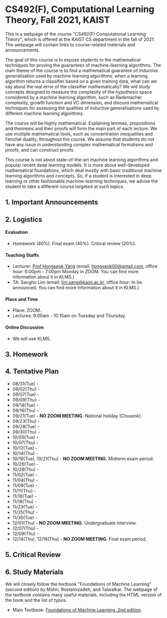 # CS492(F), Computational Learning Theory, Fall 2021, KAIST

This is a webpage of the course "CS492(F) Computational Learning Theory", which is offered at the KAIST CS department in the fall of 2021. The webpage will contain links to course-related materials and announcements.

The goal of this course is to expose students to the mathematical techniques for proving the guarantees of machine-learning algorithms. The main theme of the course is to find a mathematical guarantee of inductive generalisation used by machine learning algorithms: when a learning algorithm returns a classifier based on a given training data, what can we say about the real error of the classifier mathematically? We will study concepts designed to measure the complexity of the hypothesis space considered by a machine learning algorithm, such as Rademacher complexity, growth function and VC dimension, and discuss mathematical techniques for assessing the qualities of inductive generalisations used by different machine learning algorithms.

The course will be highly mathematical. Explaining lemmas, propositions and theorems and their proofs will form the main part of each lecture. We use multiple mathematical tools, such as concentration inequalities and Fenchel duality, throughout the course. We assume that students do not have any issue in understanding complex mathematical formalisms and proofs, and can construct proofs.

This course is not about state-of-the-art machine learning algorithms and popular recent deep learning models. It is more about well-developed mathematical foundations, which deal mostly with basic traditional machine learning algorithms and concepts. So, if a student is interested in deep learning or other fashionable machine-learning techniques, we advise the student to take a different course targeted at such topics.

## 1. Important Announcements

## 2. Logistics

#### Evaluation

* Homework (40%). Final exam (40%). Critical review (20%).

#### Teaching Staffs

* Lecturer: [Prof Hongseok Yang](https://cs.kaist.ac.kr/people/view?idx=552&kind=faculty&menu=160) (email: hongseok00@gmail.com, office hour: 6:00pm - 7:00pm Monday in ZOOM. You can find more information about it in KLMS.)
* TA: Sangho Lim (email: lim.sang@kaist.ac.kr, office hour: to be announced. You can find more information about it in KLMS.)

#### Place and Time

* Place: ZOOM.
* Lectures: 9:00am - 10:15am on Tuesday and Thursday.

#### Online Discussion

* We will use KLMS.

## 3. Homework

## 4. Tentative Plan

* 08/31(Tue) -
* 09/02(Thu) -
* 09/07(Tue) -
* 09/09(Thu) -
* 09/14(Tue) -
* 09/16(Thu) -
* 09/21(Tue) - __**NO ZOOM MEETING.**__ National holiday (Chuseok).
* 09/23(Thu) -
* 09/28(Tue) -
* 09/30(Thu) -
* 10/05(Tue) -
* 10/07(Thu) -
* 10/12(Tue) -
* 10/14(Thu) -
* 10/19(Tue), 10/21(Thu) - __**NO ZOOM MEETING.**__ Midterm exam period.
* 10/26(Tue) -
* 10/28(Thu) - 
* 11/02(Tue) -
* 11/04(Thu) - 
* 11/09(Tue) -
* 11/11(Thu) - 
* 11/16(Tue) -
* 11/18(Thu) - 
* 11/23(Tue) -
* 11/25(Thu) - 
* 11/30(Tue) -
* 12/01(Thu) - __**NO ZOOM MEETING.**__ Undergraduate interview.
* 12/07(Thu) - 
* 12/09(Thu) - 
* 12/14(Thu), 12/16(Thu) - __**NO ZOOM MEETING.**__ Final exam period.

## 5. Critical Review

## 6. Study Materials

We will closely follow the textbook "Foundations of Machine Learning" (second edition) by Mohri, Rostamizadeh, and Talwalkar. The webpage of the textbook contains many useful materials, including the HTML version of the book and the list of typos.

* Main Textbook: [Foundations of Machine Learning, 2nd edition](https://cs.nyu.edu/~mohri/mlbook/).

